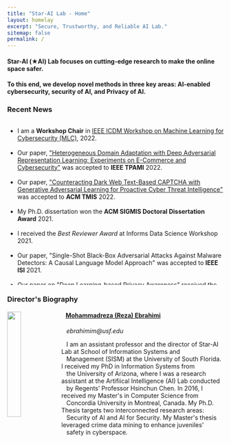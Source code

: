 ```yaml
---
title: "Star-AI Lab - Home"
layout: homelay
excerpt: "Secure, Trustworthy, and Reliable AI Lab."
sitemap: false
permalink: /
---
```


#### Star-AI (&#9733;AI) Lab focuses on cutting-edge research to make the online space safer.

#### To this end, we develop novel methods in three key areas: AI-enabled cybersecurity, security of AI, and Privacy of AI.

### Recent News

<div markdown="0" class="wrapper" style="border-bottom: 1px solid $black <!--$grey-color-->; border:4px; height:380px; overflow:auto;">
	<ul class="awards" style="margin-bottom: -5px">
		<li>I am a <b>Workshop Chair</b> in <a href="https://ml4cyber.github.io/22"> IEEE ICDM Workshop on Machine Learning for Cybersecurity (MLC)</a>, 2022.</li>
		<br>
		<li>Our paper, <a href="https://ieeexplore.ieee.org/document/9744510"> "Heterogeneous Domain Adaptation with Deep Adversarial Representation Learning: Experiments on E-Commerce and Cybersecurity"</a> was accepted to <b>IEEE TPAMI</b> 2022.</li>
		<br>
		<li>Our paper, <a href="https://dl.acm.org/doi/full/10.1145/3505226"> "Counteracting Dark Web Text-Based CAPTCHA with Generative Adversarial Learning for Proactive Cyber Threat Intelligence"</a> was accepted to <b>ACM TMIS</b> 2022.</li>
		<br>
		<li>My Ph.D. dissertation won the <b>ACM SIGMIS Doctoral Dissertation Award</b> 2021. </li>
		<br>
		<li>I received the <i>Best Reviewer Award</i> at Informs Data Science Workshop 2021.</li>
		<br>
		<li>Our paper, "Single-Shot Black-Box Adversarial Attacks Against Malware Detectors: A Causal Language Model Approach" was accepted to <b>IEEE ISI</b> 2021.</li>
		<br>
		<li>Our paper on <a href="https://arxiv.org/abs/2111.09415"> "Deep Learning-based Privacy Awareness" </a> received the <i> Best Paper Award</i> in <b>IEEE ISI</b> 2021.</li>
		<br>
		<li>I serve as <b>Program Committee (PC) Member</b> in IEEE S&P Workshop on Deep Learning and Security (DLS) 2022.</li>
		<br>
		<li>I serve as <b>Program Committee (PC) Member</b> in the Infroms Data Science Workshop 2021.</li>
		<br>
		<li>Our paper, on <a href="https://ieeexplore.ieee.org/document/9474314"> "Binary Black-Box Attacks Against Static Malware Detectors with Reinforcement Learning in Discrete Action Spaces"</a> was accepted at <b>IEEE S&P</b> Workshop on Deep Learning and Security (DLS) 2021.</li>
		<br>
		<li>Our paper, <a href="https://arxiv.org/abs/2012.07994"> "Binary Black-box Evasion Attacks Against Deep Learning-based Static Malware Detectors with Adversarial Byte-Level Language Model"</a> was accepted to the <b>AAAI</b> Conference on Artificial Intelligence, Workshop on Robust, Secure, and Efficient Machine Learning (RSEML), 2021.</li>
		<br>
		<li>Our Paper on <a href="publications/ADREL_Ebrahimi_et_al.pdf"> "Cross-Lingual Cybersecurity Analytics in the International Dark Web with Adversarial Deep Representation Learning"</a> was accepted for publication in <span style="font-style: italic"> <b>MIS Quarterly</b>.</span> </li>
		<br>
		<li>Our Paper on Adversarial Cross-Lingual Knowledge Transfer in Hacker Forums was accepted at <b>IEEE S&P</b> Workshop on Deep Learning and Security (DLS).</li>
		<br>
		<li>I received the 2021 <b>LaSalle Teaching Excellence Award</b> at University of Arizona.</li>
		<br>
		<li>Our paper, "A Generative Adversarial Learning Framework for Breaking Text-Based CAPTCHA in the Dark Web" was accepted to IEEE ISI 2020.</li>
		<br>
		<li>I was selected to represent the University of Arizona in the ICIS 2020 doctoral consortium.</li>
		<br>
		<li>I received the 2020 Paul S. and Shirley Goodman Award at the University of Arizona.</li>
	</ul>
</div>

### Director's Biography
<div class="col-sm-12 clearfix">
  <a href="https://mohammadrezaebrahimi.github.io"> <img src="{{ site.url }}{{ site.baseurl }}/images/teampic/rebrahimi.jpg" class="img-responsive" width="25%" style="float: left" /></a>
  <h4>&nbsp;&nbsp; <a href="https://mohammadrezaebrahimi.github.io"> Mohammadreza (Reza) Ebrahimi </a></h4>
  <i>&nbsp;&nbsp; ebrahimim@usf.edu</i>
  <p>&nbsp;&nbsp; I am an assistant professor and the director of Star-AI Lab at School of Information Systems and <br>&nbsp;&nbsp; Management (SISM) at the University of South Florida. I received my PhD in Information Systems from <br>&nbsp;&nbsp; the University of Arizona, where I was a research assistant at the Artifiical Intelligence (AI) Lab conducted <br>&nbsp;&nbsp; by Regents’ Professor Hsinchun Chen. In 2016, I received my Master's in Computer Science from <br>&nbsp;&nbsp; Concordia University in Montreal, Canada. My Ph.D. Thesis targets two interconnected research areas: <br>&nbsp;&nbsp; Security of AI and AI for Security. My Master's thesis leveraged crime data mining to enhance juveniles' <br>&nbsp;&nbsp; safety in cyberspace.</p>
  
</div>





